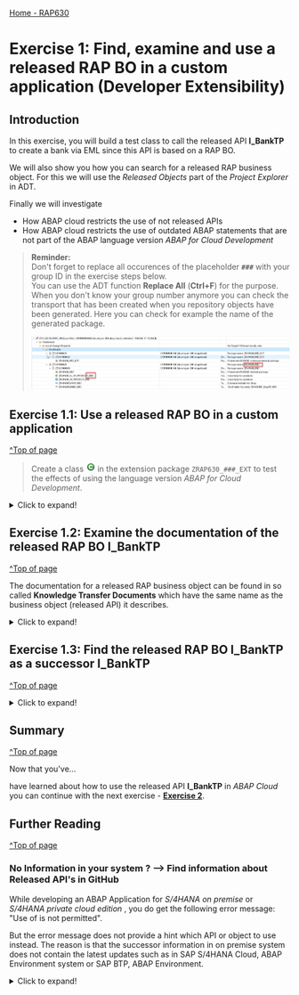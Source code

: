 [Home - RAP630](../../../../#exercises)

# Exercise 1: Find, examine and use a released RAP BO in a custom application (Developer Extensibility)

## Introduction

In this exercise, you will build a test class to call the released API **I_BankTP** to create a bank via EML since this API is based on a RAP BO.

We will also show you how you can search for a released RAP business object. For this we will use the *Released Objects* part of the *Project Explorer* in ADT.

Finally we will investigate 

- How ABAP cloud restricts the use of not released APIs  
- How ABAP cloud restricts the use of outdated ABAP statements that are not part of the ABAP language version *ABAP for Cloud Development*   

> **Reminder:**   
> Don't forget to replace all occurences of the placeholder **`###`** with your group ID in the exercise steps below.  
> You can use the ADT function **Replace All** (**Ctrl+F**) for the purpose.   
> When you don't know your group number anymore you can check the transport that has been created when you repository objects have been generated. 
> Here you can check for example the name of the generated package.
>
> ![GroupID](images/00_010_RAP630.png)

## Exercise 1.1: Use a released RAP BO in a custom application
[^Top of page](#)

> Create a class ![class](images/adt_class.png) in the extension package `ZRAP630_###_EXT` to test the effects of using the language version *ABAP for Cloud Development*.   

 <details>
  <summary>Click to expand!</summary>

  1. Right-click on your ABAP package **`ZRAP630_###_EXT`** and select **New** > **ABAP Class** from the context menu.

      ![package](images/01_010_rap630.png). 
  
  3. Maintain the required information (`###` is your group ID).
      - Name: **`zcl_test_abap_cloud_###`**
      - Description: _**`Test ABAP Cloud Governance`**_                  

      Click on **Add** and select the interface `if_oo_adt_classrun` and press OK. 

      and click **Next >**

      ![package](images/01_020_rap630.png). 

  4. Select or create a transport request, and click **Finish** to create the class.

  5. Replace the code in the method  `if_oo_adt_classrun~main( )` with the following code snippet.
     
     > Tip
     > You have to replace the value for **'####'** with a string that only contains numbers.   

     > Coding explained:  
     > The coding leverages the `response` parameter of EML statements that is used to specify response parameters for ABAP EML statements
     > to get information on the following:  
     > - Failures, i. e. operations that could not get processed (FAILED failed_resp)   
     > - Key mapping information (MAPPED mapped_resp)   
     > - Returned error messages (REPORTED reported_resp)   
  
     <pre lang="ABAP">  
     METHOD if_oo_adt_classrun~main.
     
      DATA create_bank TYPE STRUCTURE FOR CREATE i_banktp.
      DATA bank_id_number TYPE i_banktp-BankInternalID VALUE '8###'.

      create_bank = VALUE #( bankcountry = 'CZ'
                           bankinternalid = bank_id_number
                           longbankname = 'Bank name'
                           longbankbranch = 'Bank branch'
                           banknumber = bank_id_number
                           bankcategory = ''
                           banknetworkgrouping = ''
                           swiftcode = 'SABMGB2LACP'
                           ismarkedfordeletion = ''
                    ).



      MODIFY ENTITIES OF i_banktp
      ENTITY bank
      CREATE FIELDS ( bankcountry
                    bankinternalid
                    longbankname
                    longbankbranch
                    banknumber
                    bankcategory
                    banknetworkgrouping
                    swiftcode
                    IsMarkedForDeletion
                 )
       WITH VALUE #( (
       %cid = 'cid1'
         bankcountry         = create_bank-bankcountry
         bankinternalid      = create_bank-bankinternalid
         longbankname        = create_bank-longbankname
         longbankbranch      = create_bank-longbankbranch
         banknumber          = create_bank-banknumber
         bankcategory        = create_bank-bankcategory
         banknetworkgrouping = create_bank-banknetworkgrouping
         SWIFTCode           = create_bank-SWIFTCode
         IsMarkedForDeletion = create_bank-IsMarkedForDeletion
         )  )

       MAPPED DATA(mapped)
       REPORTED DATA(reported)
       FAILED DATA(failed).

      LOOP AT reported-bank INTO DATA(reported_error_1).
      DATA(exc_create_bank) = cl_message_helper=>get_longtext_for_message(
        EXPORTING
          text               = reported_error_1-%msg
        ).
        out->write( |error { exc_create_bank } |  ).
      ENDLOOP.


      COMMIT ENTITIES
      RESPONSE OF i_banktp
      FAILED DATA(failed_commit)
      REPORTED DATA(reported_commit).



      LOOP AT reported_commit-bank INTO DATA(reported_error_2).
      DATA(exc_create_bank2) = cl_message_helper=>get_longtext_for_message(
        EXPORTING
          text               = reported_error_2-%msg
      ).
      out->write( |error { exc_create_bank2 } |  ).
      ENDLOOP.
      IF reported_commit-bank IS INITIAL.
      COMMIT WORK.

      SELECT SINGLE * FROM I_Bank_2 WHERE BankInternalID = @bank_id_number INTO @DATA(my_bank).
      out->write( |my new bank { my_bank-BankName } { my_bank-BankInternalID }| ).
      ENDIF.
     ENDMETHOD.
     </pre>   

  7. Activate your changes by pressing **Ctrl+F3**

  8. Run the test class by pressing **F9**.  

     You will notice that an error message is thrown. Namely `error You are not authorized to create bank data for country/region CZ.` 
     Consequently also no new data is found. 

     ![test class](images/04_10_ZRAP630.png)      
     
  9. Adding **PRIVILEGED** to the EML call
               
     When we add the key word `PRIVILEGED` to our EML call the authorization checks for the authorization objects
     `F_BNKA_MAO` and `F_BNKA_INT` will basically be skipped.

     <pre>
     MODIFY ENTITIES OF i_banktp
     PRIVILEGED
     ENTITY bank
     CREATE FIELDS ( bankcountry
                    bankinternalid
                    longbankname
                    ...
     </pre>    
     
     When you now run the class again using F9 you will find that the creation of a new bank seem to have worked.

     However the select statement is not able to retrieve the newly created data.

     <details>
        <summary>Click to learn more about the PRIVILEGED EML access</summary>
     

       We will now check the behavior definition of the Bank RAP business object. To do so use Ctrl+Shift+A to open the behavior definition `R_BankTP`.
     
       In the source code (see below) we see that the BDEF `R_BankTP` defines two so called authorization contexts:

         - _Own authorization context_ : Lists all authorization objects used by the RAP BO implementation.
         - _NoCheckWhenPrivileged_ : Lists authorization objects that can be skipped by a RAP BO consumer with privileged access.


       ![PRIVILEGED 1](images/06_010_RAP630.png)
     
     </details>  
     
 11. Adding **WITH PRIVILEGED ACCESS** to the ABAP SQL statement
  
     Similar to enforce skipping the authorization checks when creating a new bank it is also possible to enforce skipping of the authorization check that is imposed by the underlying DCL which performs a check on the authorization object `F_BNKA_MAO` and the field `BBANKS` for displaying data.  
     
     Open the DCL  and check its source code.        
     
     ![PRIVILEGED 1](images/06_020_RAP630.png)   
     
     ![PRIVILEGED 1](images/06_030_RAP630.png)   
     
     When we now change the ABAP SQL statement such that we add the key words ` WITH PRIVILEGED ACCESS` to it:   
     
     <pre>
       SELECT SINGLE * FROM I_Bank_2
       WITH PRIVILEGED ACCESS
       WHERE BankInternalID = @bank_id_number INTO @DATA(my_bank).
     </pre>
     
     we see that the data is now successfully been created and can also be read.  
     
  
     ![PRIVILEGED 1](images/06_040_RAP640.png)   
     
  
  12. Other potential problems
  
     The I_BankTP RAP BO checks whether the provided switft code fits to the ISO code of the region. 
  
     - `error ISO code GB in the SWIFT code SABMGB2LACP is not correct for country/region US. Diagnosis Positions 5 and 6 of the SWIFT code do not correspond to the ISO code of country/region US. Procedure Check your entries. If necessary, check whether the ISO code of country/region US has been defined correctly.`  
       
       When a bank with the ID that is provided already exists you will receive an error message as well.

     - `error Bank CZ 8888 already exists.`
  
 </details>  
 
 ## Exercise 1.2: Examine the documentation of the released RAP BO I_BankTP
 
[^Top of page](#)

The documentation for a released RAP business object can be found in so called **Knowledge Transfer Documents** which have the same name as the business object (released API) it describes.     

 <details>
  <summary>Click to expand!</summary>

  1. You can find the **Knowledge Transfer Document** of a realeased API in the folder **Documentation** underneath the business object in the Project Explorer.
  
     It can also be opened from within the source code editor of your behavior definition. Here you find the link at the top of the source code of the behavior definition.

     ![KTD](images/02_20_rap630.png) 

  2. The **Knowledge Transfer Document** can also be opened directly via the **Open Development Object** dialogu that can be opened via the menu or via the short cut **Ctrl+Shift+A**.  

     ![KTD](images/02_30_rap630.png) 

  3. When you have opened the **Knowledge Transfer Document** you should change from the **Source** tab to the more appealing visualization of the **Output** tab.  

  ![KTD](images/02_40_rap630.gif)  

  4. The **Knowledge Transfer Document** provides you with code snippets that help you to write code to perform the operation (e.g. *create* as shown below) or an action which is supported by this business object.  

     ![KTD](images/02_50_rap630.png)     


These code templates have been used to create the test class that calls the API **I_BankTP** in order to create purchase requisitions in the last excercise.

</details> 



## Exercise 1.3: Find the released RAP BO I_BankTP as a successor I_BankTP
[^Top of page](#)

<details>
  <summary>Click to expand!</summary>

1. Open the test class **`zcl_test_abap_cloud_###`** that you have created in **Exercise 1.1.**.

2. Copy the code snippet provided below and add it add the and in the implementation section of the methode `main`. 
 
   > **Hint**: Hover the code snippet and choose the _Copy raw contents_ icon ![copy_raw_content](../../images/copyrawcontents.png) appearing in the upper-right corner to copy it. 
 
 
      
   <pre lang="ABAP">
    
   "... the code with the EML statement
  
    DATA bank_address  TYPE bapi1011_address.
    DATA bank_ctry  TYPE banks  .

    CALL FUNCTION 'BAPI_BANK_CREATE'
       EXPORTING
        bank_ctry    = bank_ctry
        bank_address = bank_address
   *  IMPORTING
   *       return       =
   *       bankcountry  =
   *       bankkey      =
      .

  SELECT * FROM BNKA WHERE banfn = '0010001516' INTO TABLE @DATA(purchase_req_data_from_eban).
  
</pre>


Since your class **`zcl_test_abap_cloud_###`** uses the ABAP Cloud development model (ABAP language version “ABAP for Cloud development”) the source code now cannot be compiled anymore because of several ABAP statements containing syntax-errors:

- Line 103: The use of Table **BAPI1011_ADDRESS** is not permitted.	
- Line 104: The use of Data Element **BANKS** is not permitted.	
- Line 106: The use of Function Module **BAPI_BANK_CREATE** is not permitted, but for this function module a successor is available, namely the Behavior Definition **`I_BANKTP`**. 	
- Line 116: The use of Table **BNKA** is not permitted. Use CDS Entity **I_BANK_2** instead.
             
    ![package](images/01_040_rap630.png).
  
      
3. The effect of the release state **Not to Be Released** in combination with a successor is illustrated below for the table `BNKA`, which was replaced by the CDS view `I_BANK_2`. When you open an object such as `BNKA` for which a success is maintained you see this information also in the **Properties** in ADT where you have the option to conveniently navigate to the successor object.   
   
     ![package](images/01_050_rap630.png). 

 
4. In order to activate your class again you would have to comment out or remove the forbidden statements. 
 

</details>

</details>



        

 </details> 



## Summary 
[^Top of page](#)

Now that you've...   

have learned about how to use the released API **I_BankTP** in *ABAP Cloud* you can continue with the next exercise - **[Exercise 2](../ex2/#readme)**.



## Further Reading
[^Top of page](#)



### No Information in your system ? --> Find information about Released API's in GitHub

While developing an ABAP Application for _S/4HANA on premise_ or _S/4HANA private cloud edition_ , you do get the following error message: "Use of <Object Type> <Object Name> is not permitted". 
 
But the error message does not provide a hint which API or object to use instead. The reason is that the successor information in on premise system does not contain the latest updates such as in SAP S/4HANA Cloud, ABAP Environment system or SAP BTP, ABAP Environment.   

<details>
  <summary>Click to expand!</summary>

An example would be the table `BNK2`.  

 You as a developer nevertheless want to find out which objects to use intstead and to check their documentation.   
 
  1. Check out the GitHub repository. 
  
     The repository contains the list of released APIs of S/4HANA Cloud. In addition also the objects that are not released are contained with the specification of successor objects. All objects are contained in one JSON file. This file is used as content for the ABAP Test Cockpit Check "Usage of Released APIs (Cloudification Repository)". This check can be used by customers and partners to analyse existing custom code concerning the usage of released and not released APIs on all ECC and S/4HANA releases. The check is available in SAP BTP, ABAP environment.
     
     [S/4 HANA Cloud - Released objects for ATC Check (Cloudification Repository)](https://github.com/SAP/abap-atc-cr-cv-s4hc).
     
 When we check the **csv file** that is public available we can retrieve a list of successors for the table BNKA.  
 
 ![MARA](images/02_10_rap630.png)  
   
 While csv files are nice for human beings, computers prefer json files.  
 
 [Link to json sample file](https://raw.githubusercontent.com/SAP/abap-atc-cr-cv-s4hc/main/src/objectReleaseInfo_2208.json) 
  
 </details>  


